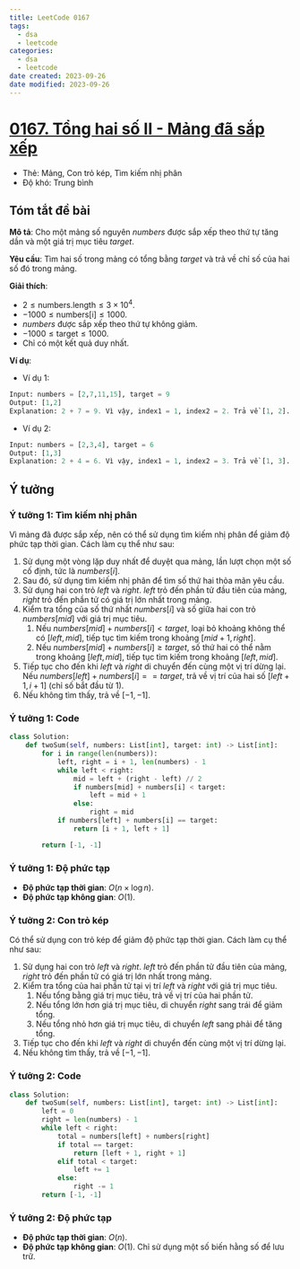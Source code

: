 ```yaml
---
title: LeetCode 0167
tags:
  - dsa
  - leetcode
categories:
  - dsa
  - leetcode
date created: 2023-09-26
date modified: 2023-09-26
---
```


# [0167. Tổng hai số II - Mảng đã sắp xếp](https://leetcode.com/problems/two-sum-ii-input-array-is-sorted/)

- Thẻ: Mảng, Con trỏ kép, Tìm kiếm nhị phân
- Độ khó: Trung bình

## Tóm tắt đề bài

**Mô tả**: Cho một mảng số nguyên $numbers$ được sắp xếp theo thứ tự tăng dần và một giá trị mục tiêu $target$.

**Yêu cầu**: Tìm hai số trong mảng có tổng bằng $target$ và trả về chỉ số của hai số đó trong mảng.

**Giải thích**:

- $2 \le \text{{numbers.length}} \le 3 \times 10^4$.
- $-1000 \le \text{{numbers[i]}} \le 1000$.
- $numbers$ được sắp xếp theo thứ tự không giảm.
- $-1000 \le \text{{target}} \le 1000$.
- Chỉ có một kết quả duy nhất.

**Ví dụ**:

- Ví dụ 1:

```python
Input: numbers = [2,7,11,15], target = 9
Output: [1,2]
Explanation: 2 + 7 = 9. Vì vậy, index1 = 1, index2 = 2. Trả về [1, 2].
```

- Ví dụ 2:

```python
Input: numbers = [2,3,4], target = 6
Output: [1,3]
Explanation: 2 + 4 = 6. Vì vậy, index1 = 1, index2 = 3. Trả về [1, 3].
```

## Ý tưởng

### Ý tưởng 1: Tìm kiếm nhị phân

Vì mảng đã được sắp xếp, nên có thể sử dụng tìm kiếm nhị phân để giảm độ phức tạp thời gian. Cách làm cụ thể như sau:

1. Sử dụng một vòng lặp duy nhất để duyệt qua mảng, lần lượt chọn một số cố định, tức là $numbers[i]$.
2. Sau đó, sử dụng tìm kiếm nhị phân để tìm số thứ hai thỏa mãn yêu cầu.
3. Sử dụng hai con trỏ $left$ và $right$. $left$ trỏ đến phần tử đầu tiên của mảng, $right$ trỏ đến phần tử có giá trị lớn nhất trong mảng.
4. Kiểm tra tổng của số thứ nhất $numbers[i]$ và số giữa hai con trỏ $numbers[mid]$ với giá trị mục tiêu.
   1. Nếu $numbers[mid] + numbers[i] < target$, loại bỏ khoảng không thể có $[left, mid]$, tiếp tục tìm kiếm trong khoảng $[mid + 1, right]$.
   2. Nếu $numbers[mid] + numbers[i] \ge target$, số thứ hai có thể nằm trong khoảng $[left, mid]$, tiếp tục tìm kiếm trong khoảng $[left, mid]$.
5. Tiếp tục cho đến khi $left$ và $right$ di chuyển đến cùng một vị trí dừng lại. Nếu $numbers[left] + numbers[i] == target$, trả về vị trí của hai số $[left + 1, i + 1]$ (chỉ số bắt đầu từ $1$).
6. Nếu không tìm thấy, trả về $[-1, -1]$.

### Ý tưởng 1: Code

```python
class Solution:
    def twoSum(self, numbers: List[int], target: int) -> List[int]:
        for i in range(len(numbers)):
            left, right = i + 1, len(numbers) - 1
            while left < right:
                mid = left + (right - left) // 2
                if numbers[mid] + numbers[i] < target:
                    left = mid + 1
                else:
                    right = mid
            if numbers[left] + numbers[i] == target:
                return [i + 1, left + 1]

        return [-1, -1]
```

### Ý tưởng 1: Độ phức tạp

- **Độ phức tạp thời gian**: $O(n \times \log n)$.
- **Độ phức tạp không gian**: $O(1)$.

### Ý tưởng 2: Con trỏ kép

Có thể sử dụng con trỏ kép để giảm độ phức tạp thời gian. Cách làm cụ thể như sau:

1. Sử dụng hai con trỏ $left$ và $right$. $left$ trỏ đến phần tử đầu tiên của mảng, $right$ trỏ đến phần tử có giá trị lớn nhất trong mảng.
2. Kiểm tra tổng của hai phần tử tại vị trí $left$ và $right$ với giá trị mục tiêu.
   1. Nếu tổng bằng giá trị mục tiêu, trả về vị trí của hai phần tử.
   2. Nếu tổng lớn hơn giá trị mục tiêu, di chuyển $right$ sang trái để giảm tổng.
   3. Nếu tổng nhỏ hơn giá trị mục tiêu, di chuyển $left$ sang phải để tăng tổng.
3. Tiếp tục cho đến khi $left$ và $right$ di chuyển đến cùng một vị trí dừng lại.
4. Nếu không tìm thấy, trả về $[-1, -1]$.

### Ý tưởng 2: Code

```python
class Solution:
    def twoSum(self, numbers: List[int], target: int) -> List[int]:
        left = 0
        right = len(numbers) - 1
        while left < right:
            total = numbers[left] + numbers[right]
            if total == target:
                return [left + 1, right + 1]
            elif total < target:
                left += 1
            else:
                right -= 1
        return [-1, -1]
```

### Ý tưởng 2: Độ phức tạp

- **Độ phức tạp thời gian**: $O(n)$.
- **Độ phức tạp không gian**: $O(1)$. Chỉ sử dụng một số biến hằng số để lưu trữ.
